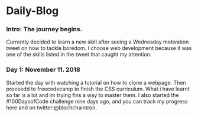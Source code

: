 # Daily-Blog

### Intro: The journey begins.

Currently decided to learn a new skill after seeing a Wednesday motivation tweet on how to tackle boredom. I choose web development because it was one of the skills listed in the tweet that caught my attention. 

### Day 1: November 11. 2018

Started the day with watching a tutorial on how to clone a webpage. Then proceedd to freecodecamp to finish the CSS curriculum. What i have learnt so far is a lot and im trying fins a way to master them. I also started the #100DaysofCode challenge nine days ago, and you can track my progress here and on twitter:@blochchaintron.
